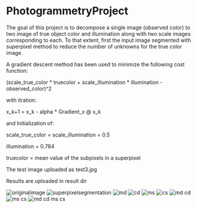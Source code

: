 # PhotogrammetryProject
The goal of this project is to decompose a single image (observed color) to two image of true object color and illumination along with two scale images corresponding to each.
To that extent, first the input image segmented with superpixel method to reduce the number of unknowns for the true color image.

A gradient descent method has been used to minimize the following cost function:

(scale_true_color * truecolor + scale_illumination * illumination - observed_color)^2

with itration:

x_k+1 = x_k - alpha * Gradient_x @ x_k

and Initialization of:

scale_true_color = scale_illumination = 0.5

illumination = 0.784

truecolor = mean value of the subpixels in a superpixel

The test image uploaded as test3.jpg

Results are uploaded in result dir

![originalimage](https://user-images.githubusercontent.com/36164448/36244248-6b105e32-11f3-11e8-80a4-c36aa29e4d54.jpg)
![superpixelsegmentation](https://user-images.githubusercontent.com/36164448/36244252-6d2353aa-11f3-11e8-9b62-d27a307d7190.jpg)
![md](https://user-images.githubusercontent.com/36164448/36243919-070d67fa-11f2-11e8-8acb-86e65d8fc423.jpg)
![cd](https://user-images.githubusercontent.com/36164448/36243926-0a480664-11f2-11e8-9fe5-c5fa360150db.jpg)
![ms](https://user-images.githubusercontent.com/36164448/36243927-0cb17ebc-11f2-11e8-8465-3500b35c1839.jpg)
![cs](https://user-images.githubusercontent.com/36164448/36243929-0ea79648-11f2-11e8-8f06-16278fffce46.jpg)
![md cd](https://user-images.githubusercontent.com/36164448/36243932-1057cd32-11f2-11e8-90b5-7818938727ec.jpg)
![ms cs](https://user-images.githubusercontent.com/36164448/36243933-11da86c2-11f2-11e8-8863-147e9ab249e0.jpg)
![md cd ms cs](https://user-images.githubusercontent.com/36164448/36243935-13765042-11f2-11e8-9139-17d78ff9b99c.jpg)
